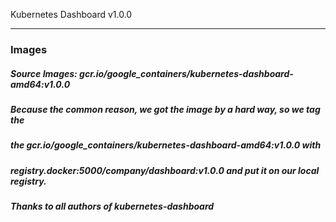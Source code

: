 Kubernetes Dashboard v1.0.0

----------------------------------------

### Images
##### Source Images: gcr.io/google_containers/kubernetes-dashboard-amd64:v1.0.0 
##### Because the common reason, we got the image by a hard way, so we tag the 
##### the gcr.io/google_containers/kubernetes-dashboard-amd64:v1.0.0 with 
##### registry.docker:5000/company/dashboard:v1.0.0 and put it on our local registry.
##### Thanks to all authors of kubernetes-dashboard

